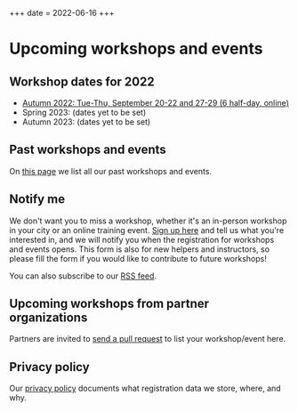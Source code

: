 +++
date = 2022-06-16
+++

# Upcoming workshops and events


## Workshop dates for 2022

<!-- If you edit this section, also update the date on top of this page. This
is important for RSS feed. -->

- [Autumn 2022: Tue-Thu, September 20-22 and 27-29 (6 half-day, online)](https://coderefinery.github.io/2022-09-20-workshop/)
- Spring 2023: (dates yet to be set)
- Autumn 2023: (dates yet to be set)


## Past workshops and events

On [this page](/workshops/past/) we list all our past workshops and events.


## Notify me

We don't want you to miss a workshop, whether it's an in-person
workshop in your city or an online training event. [Sign up
here](https://indico.neic.no/event/135/surveys/36) and tell us what
you're interested in, and we will notify you when the registration for
workshops and events opens. This form is also for new
helpers and instructors, so please fill the form if you would like to
contribute to future workshops!

You can also subscribe to our [RSS feed](/atom.xml).


## Upcoming workshops from partner organizations

<div class="uk-alert-primary" uk-alert>
<a class="uk-alert-close" uk-close></a>

Partners are invited to [send a pull
request](https://github.com/coderefinery/coderefinery.org/edit/main/content/workshops/upcoming.md)
to list your workshop/event here.

</div>


## Privacy policy

Our [privacy policy](/privacy-policy/)
documents what registration data we store, where, and why.

